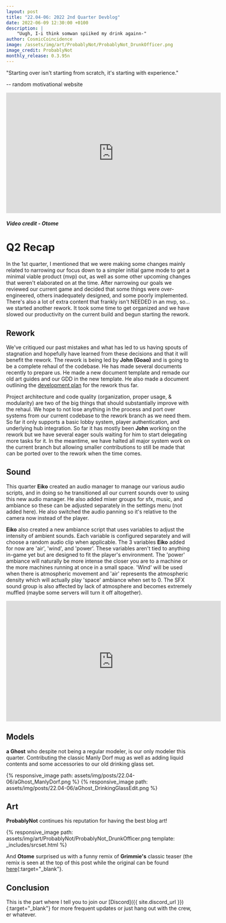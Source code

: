 ```yaml
---
layout: post
title: "22.04-06: 2022 2nd Quarter Devblog"
date: 2022-06-09 12:30:00 +0100
description: |
    "Uugh, I-i think somwan spiiked my drink againn-"
author: CosmicCoincidence
image: /assets/img/art/ProbablyNot/ProbablyNot_DrunkOfficer.png
image_credit: ProbablyNot
monthly_release: 0.3.95n
---
```


"Starting over isn't starting from scratch, it's starting with experience."

-- random motivational website

<div>
    <iframe class="video" width="580px" height="325px" src="https://www.youtube-nocookie.com/embed/85hqKsNXOTQ" frameborder="0" allow="accelerometer; autoplay; encrypted-media; gyroscope; picture-in-picture" allowfullscreen></iframe>
    <h5><i>Video credit - Otome</i></h5>
</div>

# Q2 Recap

In the 1st quarter, I mentioned that we were making some changes mainly related to narrowing our focus down to a simpler initial game mode to get a minimal viable product (mvp) out, as well as some other upcoming changes that weren't elaborated on at the time. After narrowing our goals we reviewed our current game and decided that some things were over-engineered, others inadequately designed, and some poorly implemented. There's also a lot of extra content that frankly isn't NEEDED in an mvp, so... we started another rework. It took some time to get organized and we have slowed our productivity on the current build and begun starting the rework.

## Rework

We've critiqued our past mistakes and what has led to us having spouts of stagnation and hopefully have learned from these decisions and that it will benefit the rework. The rework is being led by **John (Goao)** and is going to be a complete rehaul of the codebase. He has made several documents recently to prepare us. He made a new document template and remade our old art guides and our GDD in the new template. He also made a document outlining the [development plan](https://docs.google.com/document/d/19-9G9lOs08ASp-7PPbZNZxd5BkOpdgaQ/edit?usp=sharing&ouid=108272549702843855013&rtpof=true&sd=true) for the rework thus far.

Project architecture and code quality (organization, proper usage, & modularity) are two of the big things that should substantially improve with the rehaul. We hope to not lose anything in the process and port over systems from our current codebase to the rework branch as we need them. So far it only supports a basic lobby system, player authentication, and underlying hub integration. So far it has mostly been **John** working on the rework but we have several eager souls waiting for him to start delegating more tasks for it. In the meantime, we have halted all major system work on the current branch but allowing smaller contributions to still be made that can be ported over to the rework when the time comes.

## Sound

This quarter **Eiko** created an audio manager to manage our various audio scripts, and in doing so he transitioned all our current sounds over to using this new audio manager. He also added mixer groups for sfx, music, and ambiance so these can be adjusted separately in the settings menu (not added here). He also switched the audio panning so it's relative to the camera now instead of the player.

**Eiko** also created a new ambiance script that uses variables to adjust the intensity of ambient sounds. Each variable is configured separately and will choose a random audio clip when applicable. The 3 variables **Eiko** added for now are 'air', 'wind', and 'power'. These variables aren't tied to anything in-game yet but are designed to fit the player's environment. The 'power' ambiance will naturally be more intense the closer you are to a machine or the more machines running at once in a small space. 'Wind' will be used when there is atmospheric movement and 'air' represents the atmospheric density which will actually play 'space' ambiance when set to 0. The SFX sound group is also affected by lack of atmosphere and becomes extremely muffled (maybe some servers will turn it off altogether).

<iframe class="video" width="580px" height="325px" src="https://user-images.githubusercontent.com/53350053/168268021-f14a0570-64df-4d15-b8f5-9522f14311ab.mp4" frameborder="0" allow="accelerometer; autoplay; encrypted-media; gyroscope; picture-in-picture" allowfullscreen></iframe>

## Models

**a Ghost** who despite not being a regular modeler, is our only modeler this quarter. Contributing the classic Manly Dorf mug as well as adding liquid contents and some accessories to our old drinking glass set.

<div class='horizontal-2' markdown='1'>
  {% responsive_image path: assets/img/posts/22.04-06/aGhost_ManlyDorf.png %}
  {% responsive_image path: assets/img/posts/22.04-06/aGhost_DrinkingGlassEdit.png %}
</div>

## Art

**ProbablyNot** continues his reputation for having the best blog art!

{% responsive_image path: assets/img/art/ProbablyNot/ProbablyNot_DrunkOfficer.png template: _includes/srcset.html %}

And **Otome** surprised us with a funny remix of **Grimmie's** classic teaser (the remix is seen at the top of this post while the original can be found [here](https://www.youtube.com/watch?v=uzLdgxOBPrc){:target="_blank"}.

## Conclusion

This is the part where I tell you to join our [Discord]({{ site.discord_url }}){:target="_blank"} for more frequent updates or just hang out with the crew, er whatever.

